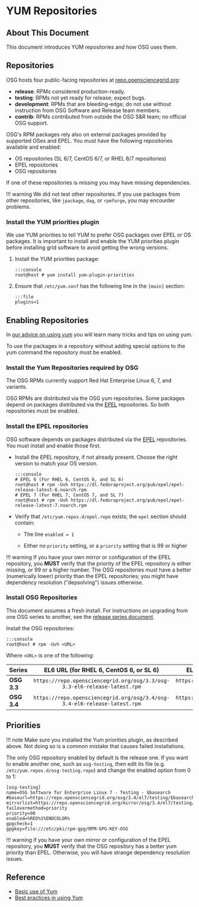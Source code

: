 YUM Repositories
====================

About This Document
-------------------

This document introduces YUM repositories and how OSG uses them.

Repositories
------------

OSG hosts four public-facing repositories at [repo.opensciencegrid.org](https://repo.opensciencegrid.org/):

-   **release**: RPMs considered production-ready.
-   **testing**: RPMs not yet ready for release; expect bugs.
-   **development**: RPMs that are bleeding-edge;
      do not use without instruction from OSG Software and Release team members.
-   **contrib**: RPMs contributed from outside the OSG S&R team;
      no official OSG support.

OSG's RPM packages rely also on external packages provided by supported OSes and EPEL. You must have the following repositories available and enabled:

-   OS repositories (SL 6/7, CentOS 6/7, or RHEL 6/7 repositories)
-   EPEL repositories
-   OSG repositories

If one of these repositories is missing you may have missing dependencies.

!!! warning
    We did not test other repositories. If you use packages from other repositories, like `jpackage`, `dag`, or `rpmforge`, you may encounter problems.


### Install the YUM priorities plugin

We use YUM priorities to tell YUM to prefer OSG packages over EPEL or OS packages.
It is important to install and enable the YUM priorities plugin before installing grid software to avoid getting the wrong versions.

1.  Install the YUM priorities package:

        :::console
        root@host # yum install yum-plugin-priorities

2.  Ensure that `/etc/yum.conf` has the following line in the `[main]` section:

        :::file
        plugins=1


Enabling Repositories
---------------------

In [our advice on using yum](install-best-practices) you will learn many tricks and tips on using yum.

To use the packages in a repository without adding special options to the yum command the repository must be enabled.


### Install the Yum Repositories required by OSG

The OSG RPMs currently support Red Hat Enterprise Linux 6, 7, and variants.

OSG RPMs are distributed via the OSG yum repositories. Some packages depend on packages distributed via the [EPEL](http://fedoraproject.org/wiki/EPEL) repositories. So both repositories must be enabled.

### Install the EPEL repositories

OSG software depends on packages distributed via the [EPEL](http://fedoraproject.org/wiki/EPEL) repositories.
You must install and enable those first.

-   Install the EPEL repository, if not already present.  Choose the right version to match your OS version.

        :::console
        # EPEL 6 (For RHEL 6, CentOS 6, and SL 6)
        root@host # rpm -Uvh https://dl.fedoraproject.org/pub/epel/epel-release-latest-6.noarch.rpm
        # EPEL 7 (For RHEL 7, CentOS 7, and SL 7)
        root@host # rpm -Uvh https://dl.fedoraproject.org/pub/epel/epel-release-latest-7.noarch.rpm

-   Verify that `/etc/yum.repos.d/epel.repo` exists; the `epel` section should contain:

    -   The line `enabled = 1`

    -   Either no `priority` setting, or a `priority` setting that is 99 or higher

!!! warning
    If you have your own mirror or configuration of the EPEL repository, you **MUST** verify that the priority of the EPEL repository is either missing, or 99 or a higher number.
    The OSG repositories must have a better (numerically lower) priority than the EPEL repositories;
    you might have dependency resolution ("depsolving") issues otherwise.


### Install OSG Repositories

This document assumes a fresh install.
For instructions on upgrading from one OSG series to another, see the [release series document](/release/release_series#updating-from-old).

Install the OSG repositories:

    :::console
    root@host # rpm -Uvh <URL>
    
Where `<URL>` is one of the following:

| Series      |              EL6 URL (for RHEL 6, CentOS 6, or SL 6)              |              EL7 URL (for RHEL 7, CentOS 7, or SL 7)              |
|:------------|:-----------------------------------------------------------------:|:-----------------------------------------------------------------:|
| **OSG 3.3** | `https://repo.opensciencegrid.org/osg/3.3/osg-3.3-el6-release-latest.rpm` | `https://repo.opensciencegrid.org/osg/3.3/osg-3.3-el7-release-latest.rpm` |
| **OSG 3.4** | `https://repo.opensciencegrid.org/osg/3.4/osg-3.4-el6-release-latest.rpm` | `https://repo.opensciencegrid.org/osg/3.4/osg-3.4-el7-release-latest.rpm` |

Priorities
----------

!!! note
    Make sure you installed the Yum priorities plugin, as described above. Not doing so is a common mistake that causes failed installations.

The only OSG repository enabled by default is the release one. If you want to enable another one, such as `osg-testing`, then edit its file (e.g. `/etc/yum.repos.d/osg-testing.repo`) and change the enabled option from 0 to 1:

``` file
[osg-testing]
name=OSG Software for Enterprise Linux 7 - Testing - $basearch
#baseurl=https://repo.opensciencegrid.org/osg/3.4/el7/testing/$basearch
mirrorlist=https://repo.opensciencegrid.org/mirror/osg/3.4/el7/testing/$basearch
failovermethod=priority
priority=98
enabled=%RED%1%ENDCOLOR%
gpgcheck=1
gpgkey=file:///etc/pki/rpm-gpg/RPM-GPG-KEY-OSG
```

!!! warning
    if you have your own mirror or configuration of the EPEL repository, you **MUST** verify that the OSG repository has a better yum priority than EPEL. Otherwise, you will have strange dependency resolution issues.

Reference
---------

-   [Basic use of Yum](../release/yum-basics.md)
-   [Best practices in using Yum](install-best-practices)

